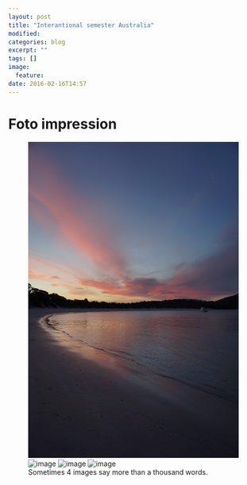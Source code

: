 ```yaml
---
layout: post
title: "Interantional semester Australia"
modified:
categories: blog
excerpt: ""
tags: []
image:
  feature:
date: 2016-02-16T14:57
---
```


# Foto impression

<figure class="half">
	<img src="/images/image-australia-1.jpg" alt="image">
	<img src="/images/image-australia-2.jpg" alt="image">
  <img src="/images/image-australia-3.jpg" alt="image">
	<img src="/images/image-australia-4.jpg" alt="image">
	<figcaption>Sometimes 4 images say more than a thousand words.</figcaption>
</figure>
